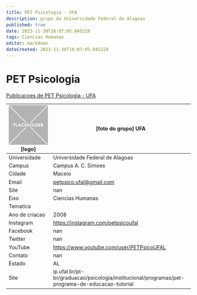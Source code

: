 ```yaml
---
title: PET Psicologia - UFA
description: grupo da Universidade Federal de Alagoas
published: true
date: 2023-11-30T16:07:05.045229
tags: Ciencias Humanas
editor: markdown
dateCreated: 2023-11-30T16:07:05.045229
---
```


# PET Psicologia

[Publicacoes de PET Psicologia - UFA](/atividade/88PETPsicologiaUFA/feed.md)

| ![placeholder.png](/placeholder.png) [logo] | [foto do grupo] UFA         |
| ------------------------------------------- | ------------------------------------------------- |
| Universidade                                | Universidade Federal de Alagoas      |
| Campus                                      | Campus A. C. Simoes            |
| Cidade                                      | Maceio             |
| Email                                       | petpsico.ufal@gmail.com             |
| Site                                        | nan              |
| Eixo                                        | Ciencias Humanas              |
| Tematica                                    |           |
| Ano de criacao                              | 2008        |
| Instagram                                   | https://instagram.com/petpsicoufal         |
| Facebook                                    | nan          |
| Twitter                                     | nan           |
| YouTube                                     | https://www.youtube.com/user/PETPsicoUFAL           |
| Contato                                     | nan         |
| Estado                                      |  AL            |
| Site                                        | ip.ufal.br/pt-br/graduacao/psicologia/institucional/programas/pet-programa-de-educacao-tutorial |
